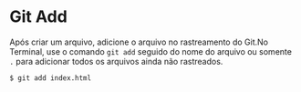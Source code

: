 # Git Add

Após criar um arquivo, adicione o arquivo no rastreamento do Git.No Terminal, use o comando `git add` seguido do nome do arquivo ou somente `.` para adicionar todos os arquivos ainda não rastreados.

`$ git add index.html`

#### 

